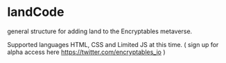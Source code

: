 # landCode
general structure for adding land to the Encryptables metaverse.

Supported languages HTML, CSS and Limited JS at this time. ( sign up for alpha access here https://twitter.com/encryptables_io )
